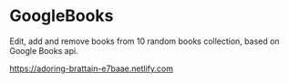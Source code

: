 # GoogleBooks

Edit, add and remove books from 10 random books collection, based on Google Books api.

https://adoring-brattain-e7baae.netlify.com

